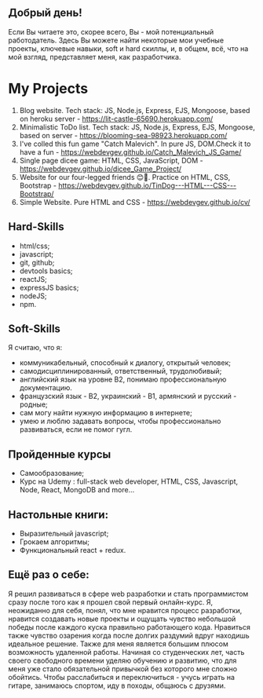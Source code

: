 ## Добрый день!
Если Вы читаете это, скорее всего, Вы - мой потенциальный работодатель. Здесь Вы можете найти
некоторые мои учебные проекты, ключевые навыки, soft и hard скиллы, и, в общем, всё, что
на мой взгляд, представляет меня, как разработчика.

# My Projects

  1.  Blog website. Tech stack: JS, Node.js, Express, EJS, Mongoose, based on heroku server - https://lit-castle-65690.herokuapp.com/
  2.  Minimalistic ToDo list. Tech stack: JS, Node.js, Express, EJS, Mongoose, based on server - https://blooming-sea-98923.herokuapp.com/
  3.  I've colled this fun game "Catch Malevich". In pure JS, DOM.Check it to have a fun - https://webdevgev.github.io/Catch_Malevich_JS_Game/
  5.  Single page dicee game: HTML, CSS, JavaScript, DOM - https://webdevgev.github.io/dicee_Game_Project/
  6.  Website for our four-legged friends 😊🐾. Practice on  HTML, CSS, Bootstrap - https://webdevgev.github.io/TinDog---HTML---CSS---Bootstrap/ 
  7.  Simple Website. Pure HTML and CSS - https://webdevgev.github.io/cv/ 

##  Hard-Skills

  - html/css;
  - javascript;
  - git, github;
  - devtools basics;
  - reactJS;
  - expressJS basics;
  - nodeJS;
  - npm.

## Soft-Skills

  Я считаю, что я:
  - коммуникабельный, способный к диалогу, открытый человек;
  - самодисциплинированный, ответственный, трудолюбивый;
  - английский язык на уровне В2, понимаю профессиональную документацию.
  - французский язык - В2, украинский - В1, армянский и русский - родные;
  - сам могу найти нужную информацию в интернете;
  - умею и люблю задавать вопросы, чтобы профессионально развиваться, если не помог гугл.
  
##  Пройденные курсы

  - Самообразование;
  - Курс на Udemy : full-stack web developer, HTML, CSS, Javascript, Node, React, MongoDB and more...

##  Настольные книги:

  - Выразительный javascript;
  - Грокаем алгоритмы;
  - Функциональный react + redux.

## Ещё раз о себе:

  Я решил развиваться в сфере web разработки и стать программистом сразу после того как я прошел свой первый онлайн-курс. Я, неожиданно для себя, понял, что мне нравится процесс разработки, нравится создавать новые проекты и ощущать чувство небольшой победы после каждого куска правильно работающего кода. Нравиться также чувство озарения когда после долгих раздумий вдруг находишь идеальное решение. Также для меня является большим плюсом возможность удаленной работы. 
  Начиная со студенческих лет, часть своего свободного времени уделяю обучению и развитию, что для меня уже стало обязательной привычкой без которого мне сложно обойтись. 
  Чтобы расслабиться и переключиться - учусь играть на гитаре, занимаюсь спортом, иду в походы, общаюсь с друзями.
